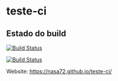 # teste-ci

## Estado do build
[![Build Status](https://travis-ci.com/nasa72/teste-ci.svg?token=18hPGqE1UmLtvShVfG2q&branch=master)](https://travis-ci.com/nasa72/teste-ci)

[![Build Status](https://travis-ci.ci.com/nasa72/teste-ci.svg?branch=master)](https://travis-ci.ci.com/nasa72/teste-ci)

Website: https://nasa72.github.io/teste-ci/
